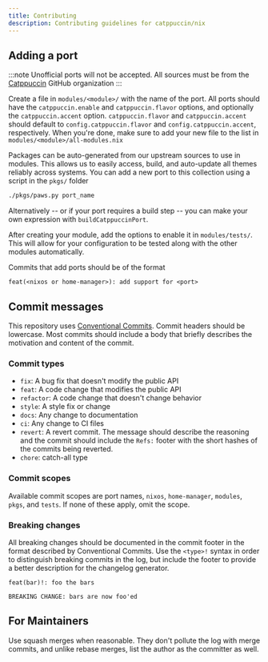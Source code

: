 ```yaml
---
title: Contributing
description: Contributing guidelines for catppuccin/nix
---
```


## Adding a port

:::note
Unofficial ports will not be accepted. All sources must be from the
[Catppuccin](https://github.com/catppuccin) GitHub organization
:::

Create a file in `modules/<module>/` with the name of the port. All ports should have
the `catppuccin.enable` and `catppuccin.flavor` options, and optionally the
`catppuccin.accent` option. `catppuccin.flavor` and `catppuccin.accent` should
default to `config.catppuccin.flavor` and `config.catppuccin.accent`, respectively.
When you're done, make sure to add your new file to the list in
`modules/<module>/all-modules.nix`

Packages can be auto-generated from our upstream sources to use in modules.
This allows us to easily access, build, and auto-update all themes reliably
across systems. You can add a new port to this collection using a script in the
`pkgs/` folder

```bash
./pkgs/paws.py port_name
```

Alternatively -- or if your port requires a build step -- you can make your own
expression with `buildCatppuccinPort`.

After creating your module, add the options to enable it in `modules/tests/`.
This will allow for your configuration to be tested along with the other
modules automatically.

<!-- This looks the best with the changelog generator. -->

Commits that add ports should be of the format

```
feat(<nixos or home-manager>): add support for <port>
```

## Commit messages

This repository uses [Conventional Commits](https://conventionalcommits.org).
Commit headers should be lowercase. Most commits should include a body that briefly
describes the motivation and content of the commit.

### Commit types

- `fix`: A bug fix that doesn't modify the public API
- `feat`: A code change that modifies the public API
- `refactor`: A code change that doesn't change behavior
- `style`: A style fix or change
- `docs`: Any change to documentation
- `ci`: Any change to CI files
- `revert`: A revert commit. The message should describe the reasoning and the
  commit should include the `Refs:` footer with the short hashes of the commits
  being reverted.
- `chore`: catch-all type

### Commit scopes

Available commit scopes are port names, `nixos`, `home-manager`, `modules`,
`pkgs`, and `tests`. If none of these apply, omit the scope.

### Breaking changes

All breaking changes should be documented in the commit footer in the format
described by Conventional Commits. Use the `<type>!` syntax in order to distinguish
breaking commits in the log, but include the footer to provide a better description
for the changelog generator.

```
feat(bar)!: foo the bars

BREAKING CHANGE: bars are now foo'ed
```

## For Maintainers

Use squash merges when reasonable. They don't pollute the log with merge commits, and
unlike rebase merges, list the author as the committer as well.
